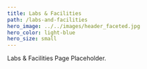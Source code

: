 ```yaml
---
title: Labs & Facilities
path: /labs-and-facilities
hero_image: ../../images/header_faceted.jpg
hero_color: light-blue
hero_size: small
---
```

Labs & Facilities Page Placeholder.